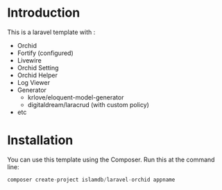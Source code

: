 # Introduction

This is a laravel template with :
<ul>
<li>Orchid</li>
<li>Fortify (configured)</li>
<li>Livewire</li>
<li>Orchid Setting</li>
<li>Orchid Helper</li>
<li>Log Viewer</li>
<li>
    Generator
    <ul>
        <li>krlove/eloquent-model-generator</li>
        <li>digitaldream/laracrud (with custom policy)</li>
    </ul>
</li>
<li>etc</li>
</ul>

# Installation

You can use this template using the Сomposer. Run this at the command line:

```php
composer create-project islamdb/laravel-orchid appname
```

